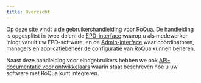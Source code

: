 ```yaml
---
title: Overzicht
---
```


Op deze site vindt u de gebruikershandleiding voor RoQua. De handleiding is opgesplitst in twee delen: de [EPD-interface](/rom_manual/epd/) waarop u als medewerker inlogt vanuit uw EPD-software, en de [Admin-interface](/rom_manual/admin/) waar coördinatoren, managers en applicatiebeheer de configuratie van RoQua kunnen beheren.

Naast deze handleiding voor eindgebruikers hebben we ook [API-documentatie voor ontwikkelaars](/developer/) waarin staat beschreven hoe u uw software met RoQua kunt integreren.
